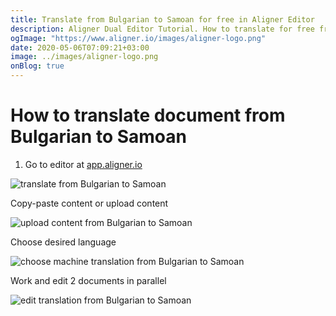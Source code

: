 ```yaml
---
title: Translate from Bulgarian to Samoan for free in Aligner Editor
description: Aligner Dual Editor Tutorial. How to translate for free from Bulgarian to Samoan. Aligner is multilingual document management platform. 
ogImage: "https://www.aligner.io/images/aligner-logo.png"
date: 2020-05-06T07:09:21+03:00
image: ../images/aligner-logo.png
onBlog: true
---
```


# How to translate document from Bulgarian to Samoan

1. Go to editor at [app.aligner.io](https://app.aligner.io "Aligner App web page")

![translate from Bulgarian to Samoan](../aligner-blank-editor.png "translate from Bulgarian to Samoan")

Copy-paste content or upload content

![upload content from Bulgarian to Samoan](../aligner-uploaded-document.png "upload content from Bulgarian to Samoan")

Choose desired language

![choose machine translation from Bulgarian to Samoan](../aligner-language-dropdown.png "choose machine translation from Bulgarian to Samoan")

Work and edit 2 documents in parallel

![edit translation from Bulgarian to Samoan](../aligner-double-sitded-editor.png "edit translation from Bulgarian to Samoan")

